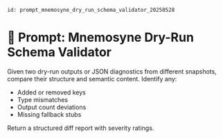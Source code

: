 `id: prompt_mnemosyne_dry_run_schema_validator_20250528`

# 🧠 Prompt: Mnemosyne Dry-Run Schema Validator

Given two dry-run outputs or JSON diagnostics from different snapshots, compare their structure and semantic content. Identify any:

- Added or removed keys
- Type mismatches
- Output count deviations
- Missing fallback stubs

Return a structured diff report with severity ratings.
